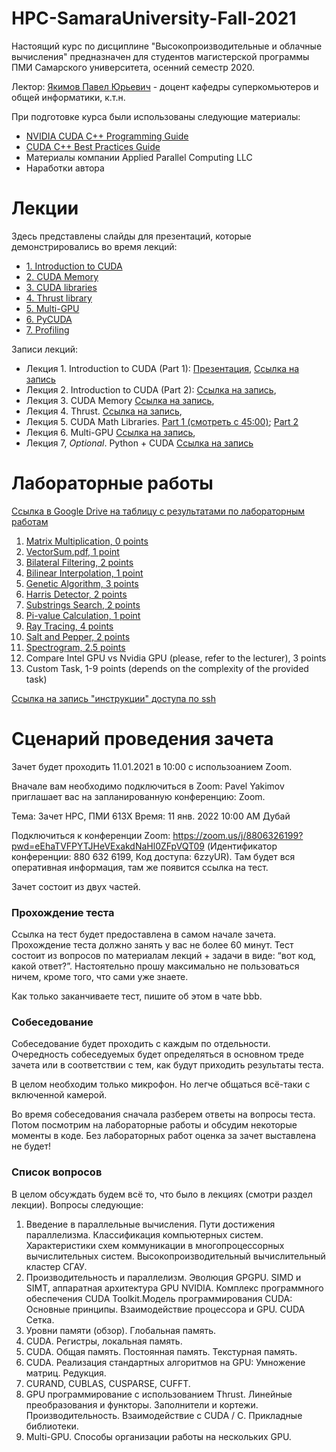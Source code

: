 # HPC-SamaraUniversity-Fall-2021
Настоящий курс по дисциплине "Высокопроизводительные и облачные вычисления" предназначен для студентов магистерской программы ПМИ Самарского университета, осенний семестр 2020.

Лектор: [Якимов Павел Юрьевич](https://ssau.ru/staff/222993132-yakimov-pavel-yurevich) - доцент кафедры суперкомьютеров и общей информатики, к.т.н.

При подготовке курса были использованы следующие материалы:
- [NVIDIA CUDA C++ Programming Guide](https://docs.nvidia.com/cuda/cuda-c-programming-guide/index.html)
- [CUDA C++ Best Practices Guide](https://docs.nvidia.com/cuda/cuda-c-best-practices-guide/index.html)
- Материалы компании Applied Parallel Computing LLC
- Наработки автора

# Лекции

Здесь представлены слайды для презентаций, которые демонстрировались во время лекций:
- [1. Introduction to CUDA](/slides/1_en_Introduction.pdf)
- [2. CUDA Memory](/slides/2_en_Memory.pdf)
- [3. CUDA libraries](/slides/3_libraries.pdf)
- [4. Thrust library](/slides/4_thrust.pdf)
- [5. Multi-GPU](/slides/5_mpgu_compressed.pdf)
- [6. PyCUDA](/slides/6_pycuda-ru.pdf)
- [7. Profiling](/slides/7_Profiling.pdf)

Записи лекций:
- Лекция 1. Introduction to CUDA (Part 1): [Презентация](https://github.com/PavelYakimov/HPC-SamaraUniversity-Fall-2021/files/7186648/en_Introduction.pdf), [Ссылка на запись](https://1drv.ms/v/s!AvM8VWt8XD6Kic0Q7m5IUl0N-tMHEg?e=aAitt5)
- Лекция 2. Introduction to CUDA (Part 2): [Ссылка на запись](https://1drv.ms/v/s!AvM8VWt8XD6Kic8zxiauCTQG-zND0w?e=uadl1C), 
- Лекция 3. CUDA Memory [Ссылка на запись](https://1drv.ms/v/s!AvM8VWt8XD6KidRART5hsicj_ZGdyQ?e=BUPy5D),
- Лекция 4. Thrust. [Ссылка на запись](https://1drv.ms/v/s!AvM8VWt8XD6KidYgTHi0CpUWOqSOdA?e=coReZG),
- Лекция 5. CUDA Math Libraries. [Part 1 (смотреть с 45:00)](https://bbb.ssau.ru/playback/presentation/2.0/playback.html?meetingId=b76cc06c5f576c9314c26c033cc5df63fbd1269f-1601888085737); [Part 2](https://bbb.ssau.ru/playback/presentation/2.0/playback.html?meetingId=b76cc06c5f576c9314c26c033cc5df63fbd1269f-1602659393598)
- Лекция 6. Multi-GPU [Ссылка на запись](https://1drv.ms/v/s!AvM8VWt8XD6Kieswpbv7YNqdCxwLVw?e=aTayPu),
- Лекция 7, _Optional_. Python + CUDA [Ссылка на запись](https://bbb.ssau.ru/playback/presentation/2.0/playback.html?meetingId=b76cc06c5f576c9314c26c033cc5df63fbd1269f-1606302273155)

# Лабораторные работы

[Ссылка в Google Drive на таблицу с результатами по лабораторным работам](https://docs.google.com/spreadsheets/d/1_QScXE8Q8pl-AKluKXKhohZs7qSEeeJqVZ8JmRk6n9k/edit?usp=sharing)

1. [Matrix Multiplication, 0 points](https://github.com/PavelYakimov/HPC-SamaraUniversity-Fall-2021/files/7152853/Lab0_MatMul.pdf)
2. [VectorSum.pdf, 1 point](https://github.com/PavelYakimov/HPC-SamaraUniversity-Fall-2021/files/7153431/Lab1_VectorSum.pdf)
3. [Bilateral Filtering, 2 points](https://github.com/PavelYakimov/HPC-SamaraUniversity-Fall-2021/blob/main/bilateral.pdf)
4. [Bilinear Interpolation, 1 point](https://github.com/PavelYakimov/HPC-SamaraUniversity-Fall-2021/blob/main/bilinear_interpolation.pdf)
5. [Genetic Algorithm, 3 points](https://github.com/PavelYakimov/HPC-SamaraUniversity-Fall-2021/blob/main/genetic_algorithm.pdf)
6. [Harris Detector, 2 points](https://github.com/PavelYakimov/HPC-SamaraUniversity-Fall-2021/blob/main/harris_algorithm.pdf)
7. [Substrings Search, 2 points](https://github.com/PavelYakimov/HPC-SamaraUniversity-Fall-2021/blob/main/mass_search.pdf)
8. [Pi-value Calculation, 1 point](https://github.com/PavelYakimov/HPC-SamaraUniversity-Fall-2021/blob/main/pi_monte_carlo.pdf)
9. [Ray Tracing, 4 points](https://github.com/PavelYakimov/HPC-SamaraUniversity-Fall-2021/blob/main/ray_tracing.pdf)
10. [Salt and Pepper, 2 points](https://github.com/PavelYakimov/HPC-SamaraUniversity-Fall-2021/blob/main/salt_and_pepper.pdf)
11. [Spectrogram, 2.5 points](https://github.com/PavelYakimov/HPC-SamaraUniversity-Fall-2021/blob/main/spectrogram.pdf)
12. Compare Intel GPU vs Nvidia GPU (please, refer to the lecturer), 3 points
13. Custom Task, 1-9 points (depends on the complexity of the provided task)

[Ссылка на запись "инструкции" доступа по ssh](https://1drv.ms/v/s!AvM8VWt8XD6Kic42dl9NF3nUOK1iiA?e=Wv6WGQ)

# Сценарий проведения зачета

Зачет будет проходить 11.01.2021 в 10:00 с использоанием Zoom.

Вначале вам необходимо подключиться в Zoom: ﻿Pavel Yakimov приглашает вас на запланированную конференцию: Zoom.

Тема: Зачет HPC, ПМИ 613X
Время: 11 янв. 2022 10:00 AM Дубай

Подключиться к конференции Zoom: https://zoom.us/j/8806326199?pwd=eEhaTVFPYTJHeVExakdNaHl0ZFpVQT09 (Идентификатор конференции: 880 632 6199, Код доступа: 6zzyUR). Там будет вся оперативная информация, там же появится ссылка на тест.

Зачет состоит из двух частей.

### Прохождение теста

Ссылка на тест будет предоставлена в самом начале зачета. Прохождение теста должно занять у вас не более 60 минут. Тест состоит из вопросов по материалам лекций + задачи в виде: “вот код, какой ответ?”. 
Настоятельно прошу максимально не пользоваться ничем, кроме того, что сами уже знаете.

Как только заканчиваете тест, пишите об этом в чате bbb.

### Собеседование

Собеседование будет проходить с каждым по отдельности. Очередность собеседуемых будет определяться в основном треде зачета или в соответствии с тем, как будут приходить результаты теста.

В целом необходим только микрофон. Но легче общаться всё-таки с включенной камерой.

Во время собеседования сначала разберем ответы на вопросы теста.
Потом посмотрим на лабораторные работы и обсудим некоторые моменты в коде. Без лабораторных работ оценка за зачет выставлена не будет!

### Список вопросов

В целом обсуждать будем всё то, что было в лекциях (смотри раздел лекции).
Вопросы следующие:
1. Введение в параллельные вычисления. Пути достижения параллелизма. Классификация компьютерных систем. Характеристики схем коммуникации в многопроцессорных вычислительных систем. Высокопроизводительный вычислительный кластер СГАУ.
2. Производительность и параллелизм. Эволюция GPGPU. SIMD и SIMT, аппаратная архитектура GPU NVIDIA. Комплекс программного обеспечения CUDA Toolkit.Модель программирования CUDA: Основные принципы. Взаимодействие процессора и GPU. CUDA Сетка.
3. Уровни памяти (обзор). Глобальная память.
4. CUDA. Регистры, локальная память.
5. CUDA. Общая память. Постоянная память. Текстурная память.
6. CUDA. Реализация стандартных алгоритмов на GPU: Умножение матриц. Редукция.
7. CURAND, CUBLAS, CUSPARSE, CUFFT.
8. GPU программирование с использованием Thrust. Линейные преобразования и функторы. Заполнители и кортежи. Производительность. Взаимодействие с CUDA / С. Прикладные библиотеки.
9. Multi-GPU. Способы организации работы на нескольких GPU.
